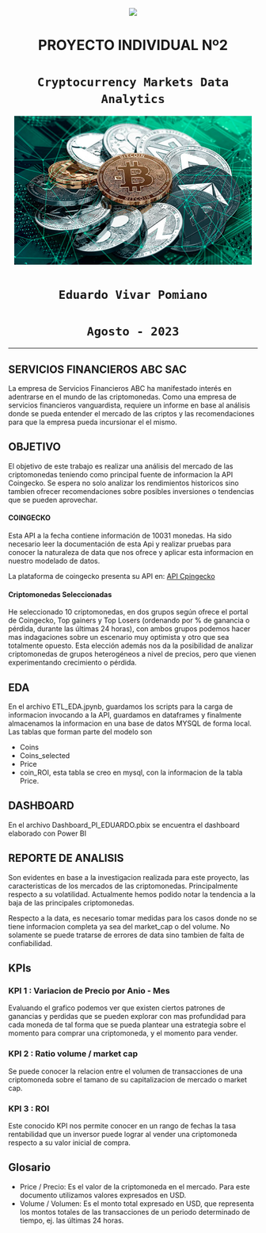 <p align=center><img src=https://d31uz8lwfmyn8g.cloudfront.net/Assets/logo-henry-white-lg.png><p>

# <h1 align=center> **PROYECTO INDIVIDUAL Nº2** </h1>

# <h1 align=center>**`Cryptocurrency Markets Data Analytics`**</h1>

<p align="center">
<img src=".\img\imagen1.png"  height=300>
</p>

# <h1 align=center>**`Eduardo Vivar Pomiano`**</h1>
# <h1 align=center>**`Agosto - 2023`**</h1>
<hr>  

## **SERVICIOS FINANCIEROS ABC SAC**

La empresa de Servicios Financieros ABC ha manifestado interés en adentrarse en el  mundo de las criptomonedas. Como una empresa de servicios financieros vanguardista, requiere un informe en base al análisis donde se pueda entender el mercado de las criptos y las recomendaciones para que la empresa pueda incursionar el el mismo. 

## OBJETIVO

El objetivo de este trabajo es realizar una análisis del mercado de las criptomonedas teniendo como principal fuente de informacion la API Coingecko.
Se espera no solo analizar los rendimientos historicos sino tambien ofrecer recomendaciones sobre posibles inversiones o tendencias que se pueden aprovechar.

#### COINGECKO

Esta API a la fecha contiene información de 10031 monedas. Ha sido necesario leer la documentación de esta Api y realizar pruebas para conocer la naturaleza de data que nos ofrece y aplicar esta informacion en nuestro modelado de datos.

La plataforma de coingecko presenta su API en:
[API Cpingecko](https://www.coingecko.com/en/api/documentation)

#### Criptomonedas Seleccionadas
He seleccionado 10 criptomonedas, en dos grupos según ofrece el portal de Coingecko, Top gainers y Top Losers (ordenando por % de ganancia o pérdida, durante las últimas 24 horas), con ambos grupos podemos hacer mas indagaciones sobre un escenario muy optimista y otro que sea totalmente opuesto.
Esta elección además nos da la posibilidad de analizar criptomonedas de grupos heterogéneos a nivel de precios, pero que vienen experimentando crecimiento o pérdida.



## EDA
En el archivo ETL_EDA.jpynb, guardamos los scripts para la carga de informacion invocando a la API, guardamos en dataframes y finalmente almacenamos la informacion en una base de datos MYSQL de forma local.
Las tablas que forman parte del modelo son
+ Coins
+ Coins_selected
+ Price 
+ coin_ROI, esta tabla se creo en mysql, con la informacion de la tabla Price.

## DASHBOARD
En el archivo Dashboard_PI_EDUARDO.pbix se encuentra el dashboard elaborado con Power BI

## REPORTE DE ANALISIS

Son evidentes en base a la investigacion realizada para este proyecto, las caracteristicas de los mercados de las criptomonedas.
Principalmente respecto a su volatilidad. Actualmente hemos podido notar la tendencia a la baja de las principales criptomonedas.

Respecto a la data, es necesario tomar medidas para los casos donde no se tiene informacion completa ya sea del market_cap o del volume. No solamente se puede tratarse de errores de data sino tambien de falta de confiabilidad.


## KPIs
### KPI 1 : Variacion de Precio por Anio - Mes

Evaluando el grafico podemos ver que existen ciertos patrones de ganancias y perdidas que se pueden explorar con mas profundidad
para cada moneda de tal forma que se pueda plantear una estrategia sobre el momento para comprar una criptomoneda, y el momento para vender.

### KPI 2 : Ratio volume / market cap
Se puede conocer la relacion entre el volumen de transacciones de una criptomoneda sobre el tamano de su capitalizacion de mercado o market cap. 

### KPI 3 :  ROI
Este conocido KPI nos permite conocer en un rango de fechas la tasa rentabilidad que un inversor puede lograr al vender una criptomoneda respecto a su valor inicial de compra. 

## Glosario
+ Price / Precio: Es el valor de la criptomoneda en el mercado. Para este documento utilizamos valores expresados en USD.
+ Volume / Volumen: Es el monto total expresado en USD, que representa los montos totales de las transacciones de un periodo determinado de tiempo, ej. las últimas 24 horas.   